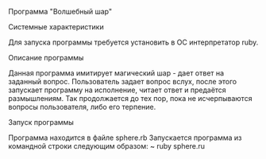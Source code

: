 Программа "Волшебный шар"

Системные характеристики

Для запуска программы требуется установить в ОС интерпретатор ruby.

Описание программы

Данная программа имитирует магический шар - дает ответ на заданный вопрос.
Пользователь задает вопрос вслух, после этого запускает программу на исполнение, читает ответ и предаётся размышлениям.
Так продолжается до тех пор, пока не исчерпываются вопросы пользователя, либо его терпение.

Запуск программы

Программа находится в файле sphere.rb
Запускается программа из командной строки следующим образом: 
~ ruby sphere.ru

